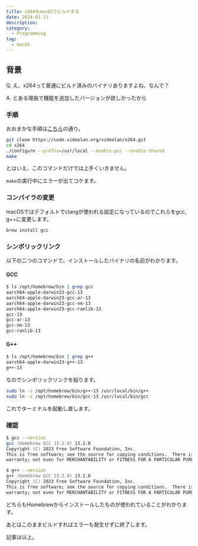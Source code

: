 ```yaml
---
title: x264をmacOSでビルドする 
date: 2024-01-11
description: 
category:
  - Programming
tag:
  - macOS
---
```


## 背景

Q. え、x264って普通にビルド済みのバイナリありますよね、なんで？

A. とある理由で機能を追加したバージョンが欲しかったから

### 手順

おおまかな手順は[こちら](https://amin-ahmadi.com/2020/05/10/how-to-build-static-ffmpeg-with-x264-on-macos/)の通り。

```zsh
git clone https://code.videolan.org/videolan/x264.git
cd x264
./configure --prefix=/usr/local --enable-pic --enable-shared
make
```

とはいえ、このコマンドだけでは上手くいきません。

`make`の実行中にエラーが出てコケます。

### コンパイラの変更

macOSではデフォルトでclangが使われる設定になっているのでこれらをgcc, g++に変更します。

```zsh
brew install gcc
```

### シンボリックリンク

以下の二つのコマンドで、インストールしたバイナリの名前がわかります。

#### GCC

```zsh
$ ls /opt/homebrew/bin | grep gcc                             
aarch64-apple-darwin23-gcc-13
aarch64-apple-darwin23-gcc-ar-13
aarch64-apple-darwin23-gcc-nm-13
aarch64-apple-darwin23-gcc-ranlib-13
gcc-13
gcc-ar-13
gcc-nm-13
gcc-ranlib-13
```

#### G++

```zsh
$ ls /opt/homebrew/bin | grep g++
aarch64-apple-darwin23-g++-13
g++-13
```

なのでシンボリックリンクを貼ります。

```zsh
sudo ln -s /opt/homebrew/bin/g++-13 /usr/local/bin/g++
sudo ln -s /opt/homebrew/bin/gcc-13 /usr/local/bin/gcc 
```

これでターミナルを起動し直します。

### 確認

```zsh
$ gcc --version                                               
gcc (Homebrew GCC 13.2.0) 13.2.0
Copyright (C) 2023 Free Software Foundation, Inc.
This is free software; see the source for copying conditions.  There is NO
warranty; not even for MERCHANTABILITY or FITNESS FOR A PARTICULAR PURPOSE.

$ g++ --version
g++ (Homebrew GCC 13.2.0) 13.2.0
Copyright (C) 2023 Free Software Foundation, Inc.
This is free software; see the source for copying conditions.  There is NO
warranty; not even for MERCHANTABILITY or FITNESS FOR A PARTICULAR PURPOSE.
```

どちらもHomebrewからインストールしたものが使われていることがわかります。

あとはこのままビルドすればエラーも発生せずに終了します。

記事は以上。
